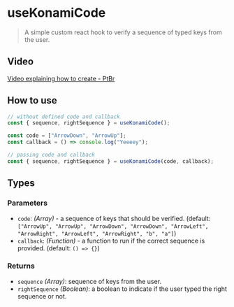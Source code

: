 # useKonamiCode

> A simple custom react hook to verify a sequence of typed keys from the user.

## Video 

[Video explaining how to create - PtBr](https://youtu.be/EvR4RPBsHfE)

## How to use

```jsx
// without defined code and callback
const { sequence, rightSequence } = useKonamiCode();

const code = ["ArrowDown", "ArrowUp"];
const callback = () => console.log("Yeeeey");

// passing code and callback
const { sequence, rightSequence } = useKonamiCode(code, callback);
```

## Types

### Parameters

- `code`: _(Array)_ - a sequence of keys that should be verified. (default: `["ArrowUp", "ArrowUp", "ArrowDown", "ArrowDown", "ArrowLeft", "ArrowRight", "ArrowLeft", "ArrowRight", "b", "a"]`)
- `callback`: _(Function)_ - a function to run if the correct sequence is provided. (default: `() => {}`)

### Returns

- `sequence` _(Array)_: sequence of keys from the user.
- `rightSequence` _(Boolean)_: a boolean to indicate if the user typed the right sequence or not.
